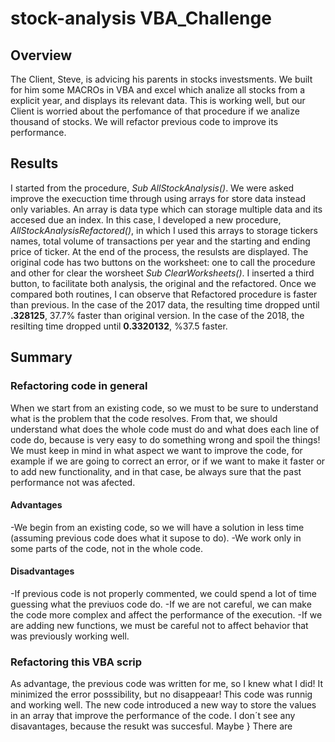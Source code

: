 # stock-analysis VBA_Challenge
##  Overview
 The Client, Steve,  is advicing his parents in stocks investsments. We built for him some MACROs in VBA and excel which analize all stocks from a explicit year, and displays its  relevant data. This is working well, but our Client is worried about   the perfomance of that procedure if we analize thousand of stocks. We will refactor previous code to improve its performance.
  
## Results
I started from the procedure, *Sub AllStockAnalysis()*. We were asked improve the execuction time through using arrays for store data instead only variables. An array is data type which can storage multiple data and its accesed due an index. In this case, I developed a new procedure, *AllStockAnalysisRefactored()*, in which  I used this arrays to storage tickers names, total volume of transactions per year and the starting and ending price of ticker. At the end of the process, the resulsts are displayed. The original code has two buttons on the worksheet: one  to call the procedure and other for clear the worsheet *Sub ClearWorksheets()*. I inserted a third button, to facilitate both analysis, the original and the refactored.
Once we compared both routines, I can observe that Refactored procedure is faster than previous. In the case of the 2017 data, the resulting time dropped until **.328125**, 37.7% faster than original version. In the case of the 2018, the resilting time dropped until **0.3320132**, %37.5 faster.





## Summary 
### Refactoring code in general 
When we start from an existing code, so  we must to be sure to understand what is the problem that the code resolves. From that, we should understand what does the whole code must do and what does each line of code do, because is very easy to do something wrong and spoil the things! We must keep in mind in what aspect we want to improve the code, for example if we are going to correct an error, or if we want to make it faster or to add new functionality, and in that case, be always sure that the past performance not was afected. 

#### Advantages
   -We begin from an existing code, so we will have a solution in less time (assuming previous code does what it supose to do). 
   -We work only in some parts of the code, not in the whole code.   
#### Disadvantages 
   -If previous code is not properly commented, we could spend a lot of time guessing what the previuos code do.
   -If we are not careful, we can make the code more complex and affect the performance of the execution.
   -If we are adding new functions, we must be careful not to affect behavior that was previously working well. 
   
### Refactoring this VBA scrip
   As advantage, the previous code was written for me, so I knew what I did! It minimized the error posssibility, but no disappeaar!  This code was runnig and working well. The new code introduced a new way to store the values in an array  that improve the performance of the code. I don´t see any disavantages, because the resukt was succesful. Maybe } There are 
  
 

